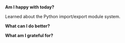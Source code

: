 **Am I happy with today?**

Learned about the Python import/export module system.

**What can I do better?**


**What am I grateful for?**

